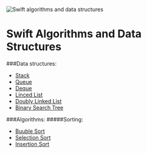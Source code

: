![Swift algorithms and data structures](https://s-media-cache-ak0.pinimg.com/564x/5e/22/7f/5e227f01b9c6f7c1646425026ec17c33.jpg)

# Swift Algorithms and Data Structures

###Data structures:

* [Stack](https://github.com/zerocool0686/swift-algorithms-and-data-structures/blob/master/Data%20Structures/Stack.playground/Contents.swift)
* [Queue](https://github.com/zerocool0686/swift-algorithms-and-data-structures/blob/master/Data%20Structures/Queue.playground/Contents.swift)
* [Deque](https://github.com/zerocool0686/swift-algorithms-and-data-structures/blob/master/Data%20Structures/Deque.playground/Contents.swift)
* [Linced List](https://github.com/zerocool0686/swift-algorithms-and-data-structures/blob/master/Data%20Structures/Linked%20List.playground/Contents.swift)
* [Doubly Linked List](https://github.com/zerocool0686/swift-algorithms-and-data-structures/blob/master/Data%20Structures/Doubly%20Linked%20List.playground/Contents.swift)
* [Binary Search Tree](https://github.com/zerocool0686/swift-algorithms-and-data-structures/blob/master/Data%20Structures/BinarySearchTree.playground/Contents.swift)

###Algorithms:
#####Sorting:
* [Buuble Sort](https://github.com/zerocool0686/swift-algorithms-and-data-structures/blob/master/Algorithms/BubbleSort.playground/Contents.swift)
* [Selection Sort](https://github.com/zerocool0686/swift-algorithms-and-data-structures/blob/master/Algorithms/SelectionSort.playground/Contents.swift)
* [Insertion Sort](https://github.com/zerocool0686/swift-algorithms-and-data-structures/blob/master/Algorithms/InsertionSort.playground/Contents.swift)




